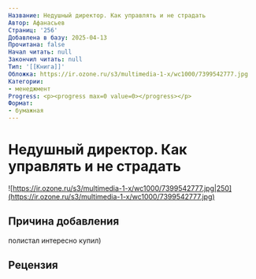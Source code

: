 ```yaml
---
Название: Недушный директор. Как управлять и не страдать
Автор: Афанасьев
Страниц: '256'
Добавлена в базу: 2025-04-13
Прочитана: false
Начал читать: null
Закончил читать: null
Тип: '[[Книга]]'
Обложка: https://ir.ozone.ru/s3/multimedia-1-x/wc1000/7399542777.jpg
Категории:
- менеджмент
Progress: <p><progress max=0 value=0></progress></p>
Формат:
- бумажная
---
```

# Недушный директор. Как управлять и не страдать

![https://ir.ozone.ru/s3/multimedia-1-x/wc1000/7399542777.jpg|250](https://ir.ozone.ru/s3/multimedia-1-x/wc1000/7399542777.jpg)

## Причина добавления

полистал интересно купил)
## Рецензия